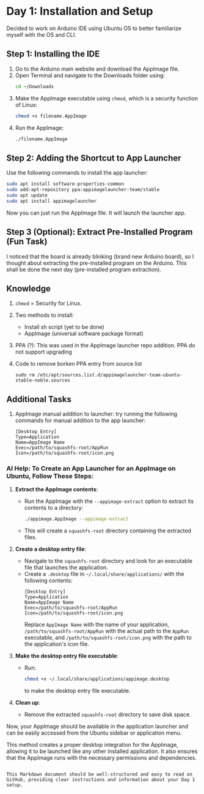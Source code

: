 


# Day 1: Installation and Setup

Decided to work on Arduino IDE using Ubuntu OS to better familiarize myself with the OS and CLI.

## Step 1: Installing the IDE

1. Go to the Arduino main website and download the AppImage file.
2. Open Terminal and navigate to the Downloads folder using:
   ```bash
   cd ~/Downloads
   ```
3. Make the AppImage executable using `chmod`, which is a security function of Linux:
   ```bash
   chmod +x filename.AppImage
   ```
4. Run the AppImage:
   ```bash
   ./filename.AppImage
   ```

## Step 2: Adding the Shortcut to App Launcher

Use the following commands to install the app launcher:

```bash
sudo apt install software-properties-common
sudo add-apt-repository ppa:appimagelauncher-team/stable
sudo apt update
sudo apt install appimagelauncher
```

Now you can just run the AppImage file. It will launch the launcher app.

## Step 3 (Optional): Extract Pre-Installed Program (Fun Task)

I noticed that the board is already blinking (brand new Arduino board), so I thought about extracting the pre-installed program on the Arduino. This shall be done the next day (pre-installed program extraction).

## Knowledge

1. `chmod` = Security for Linux.
2. Two methods to install:
   - Install sh script (yet to be done)
   - AppImage (universal software package format)
3. PPA (?): This was used in the AppImage launcher repo addition. PPA do not support upgrading
4. Code to remove borken PPA entry from source list

   ```
   sudo rm /etc/apt/sources.list.d/appimagelauncher-team-ubuntu-stable-noble.sources
   ```

## Additional Tasks

1. AppImage manual addition to launcher: try running the following commands for manual addition to the app launcher:
   ```
   [Desktop Entry]
   Type=Application
   Name=AppImage Name
   Exec=/path/to/squashfs-root/AppRun
   Icon=/path/to/squashfs-root/icon.png
   ```

### AI Help: To Create an App Launcher for an AppImage on Ubuntu, Follow These Steps:

1. **Extract the AppImage contents**:
   - Run the AppImage with the `--appimage-extract` option to extract its contents to a directory:
     ```bash
     ./appimage.AppImage --appimage-extract
     ```
   - This will create a `squashfs-root` directory containing the extracted files.

2. **Create a desktop entry file**:
   - Navigate to the `squashfs-root` directory and look for an executable file that launches the application.
   - Create a `.desktop` file in `~/.local/share/applications/` with the following contents:
     ```
     [Desktop Entry]
     Type=Application
     Name=AppImage Name
     Exec=/path/to/squashfs-root/AppRun
     Icon=/path/to/squashfs-root/icon.png
     ```
     Replace `AppImage Name` with the name of your application, `/path/to/squashfs-root/AppRun` with the actual path to the `AppRun` executable, and `/path/to/squashfs-root/icon.png` with the path to the application's icon file.

3. **Make the desktop entry file executable**:
   - Run:
     ```bash
     chmod +x ~/.local/share/applications/appimage.desktop
     ```
     to make the desktop entry file executable.

4. **Clean up**:
   - Remove the extracted `squashfs-root` directory to save disk space.

Now, your AppImage should be available in the application launcher and can be easily accessed from the Ubuntu sidebar or application menu.

This method creates a proper desktop integration for the AppImage, allowing it to be launched like any other installed application. It also ensures that the AppImage runs with the necessary permissions and dependencies.
```

This Markdown document should be well-structured and easy to read on GitHub, providing clear instructions and information about your Day 1 setup.
